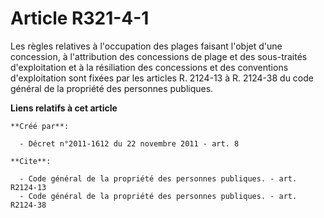 # Article R321-4-1

Les règles relatives à l'occupation des plages faisant l'objet d'une concession, à l'attribution des concessions de plage et
des sous-traités d'exploitation et à la résiliation des concessions et des conventions d'exploitation sont fixées par les
articles R. 2124-13 à R. 2124-38 du code général de la propriété des personnes publiques.

**Liens relatifs à cet article**

	**Créé par**:

	  - Décret n°2011-1612 du 22 novembre 2011 - art. 8

	**Cite**:

	  - Code général de la propriété des personnes publiques. - art. R2124-13
	  - Code général de la propriété des personnes publiques. - art. R2124-38

